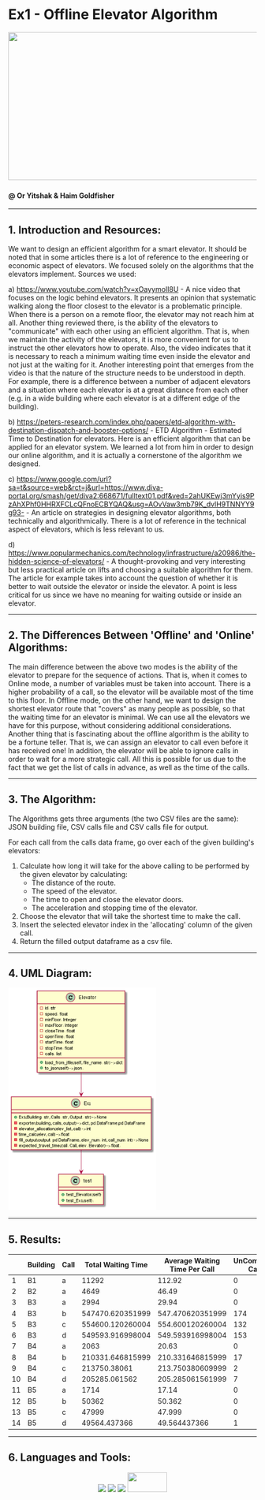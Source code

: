 # Ex1 - Offline Elevator Algorithm

 <code><img height="300" width="600" src="https://38i4h31480aw2fd03t4av02o-wpengine.netdna-ssl.com/wp-content/uploads/2016/07/Smart-Elevators.jpg"/></code>

#### @ Or Yitshak & Haim Goldfisher

---------

## 1. Introduction and Resources:
We want to design an efficient algorithm for a smart elevator. It should be noted that in some articles there is a lot of reference to the engineering or economic aspect of elevators. We focused solely on the algorithms that the elevators implement. Sources we used:

a) https://www.youtube.com/watch?v=xOayymoIl8U - A nice video that focuses on the logic behind elevators. It presents an opinion that systematic walking along the floor closest to the elevator is a problematic principle. When there is a person on a remote floor, the elevator may not reach him at all. Another thing reviewed there, is the ability of the elevators to "communicate" with each other using an efficient algorithm. That is, when we maintain the activity of the elevators, it is more convenient for us to instruct the other elevators how to operate. Also, the video indicates that it is necessary to reach a minimum waiting time even inside the elevator and not just at the waiting for it. Another interesting point that emerges from the video is that the nature of the structure needs to be understood in depth. For example, there is a difference between a number of adjacent elevators and a situation where each elevator is at a great distance from each other (e.g. in a wide building where each elevator is at a different edge of the building).

b) https://peters-research.com/index.php/papers/etd-algorithm-with-destination-dispatch-and-booster-options/ - ETD Algorithm - Estimated Time to Destination for elevators. Here is an efficient algorithm that can be applied for an elevator system. We learned a lot from him in order to design our online algorithm, and it is actually a cornerstone of the algorithm we designed.

c) https://www.google.com/url?sa=t&source=web&rct=j&url=https://www.diva-portal.org/smash/get/diva2:668671/fulltext01.pdf&ved=2ahUKEwj3mYyis9PzAhXPhf0HHRXFCLcQFnoECBYQAQ&usg=AOvVaw3mb79K_dvlH9TNNYY9g93- - An article on strategies in designing elevator algorithms, both technically and algorithmically. There is a lot of reference in the technical aspect of elevators, which is less relevant to us.

d) https://www.popularmechanics.com/technology/infrastructure/a20986/the-hidden-science-of-elevators/ - A thought-provoking and very interesting but less practical article on lifts and choosing a suitable algorithm for them. The article for example takes into account the question of whether it is better to wait outside the elevator or inside the elevator. A point is less critical for us since we have no meaning for waiting outside or inside an elevator.

---------

## 2. The Differences Between 'Offline' and 'Online' Algorithms:
The main difference between the above two modes is the ability of the elevator to prepare for the sequence of actions. That is, when it comes to Online mode, a number of variables must be taken into account. There is a higher probability of a call, so the elevator will be available most of the time to this floor.
In Offline mode, on the other hand, we want to design the shortest elevator route that "covers" as many people as possible, so that the waiting time for an elevator is minimal. We can use all the elevators we have for this purpose, without considering additional considerations. Another thing that is fascinating about the offline algorithm is the ability to be a fortune teller. That is, we can assign an elevator to call even before it has received one! In addition, the elevator will be able to ignore calls in order to wait for a more strategic call. All this is possible for us due to the fact that we get the list of calls in advance, as well as the time of the calls.

--------- 

## 3. The Algorithm:

The Algorithms gets three arguments (the two CSV files are the same): JSON building file, CSV calls file and CSV calls file for output.


For each call from the calls data frame, go over each of the given building's elevators:
1. Calculate how long it will take for the above calling to be performed by the given elevator by calculating:
    * The distance of the route.
    * The speed of the elevator.
    * The time to open and close the elevator doors.
    * The acceleration and stopping time of the elevator.
2. Choose the elevator that will take the shortest time to make the call.
3. Insert the selected elevator index in the 'allocating' column of the given call.
4. Return the filled output dataframe as a csv file.
---------

## 4. UML Diagram:


<code><img height="450" width="300" src="https://github.com/haimgoldfisher/OOP_ex1/blob/master/UML_img.png?raw=true"/></code>

---------

## 5. Results:

|       | Building | Call | Total Waiting Time | Average Waiting Time Per Call | UnCompleted Calls | Certificate |
| ----- | ---------| -----| ------------------ | ----------------------------- | ----------------- | ----------- |
| 1     | B1       | a    | 11292              | 112.92                        | 0                 | -273971877  |
| 2     | B2       | a    | 4649               | 46.49                         | 0                 | -237904543  |
| 3     | B3       | a    | 2994               | 29.94                         | 0                 | -44160852   |
| 4     | B3       | b    | 547470.620351999   | 547.470620351999              | 174               | -2001207391 |
| 5     | B3       | c    | 554600.120260004   | 554.600120260004              | 132               | -1969794310 |
| 6     | B3       | d    | 549593.916998004   | 549.593916998004              | 153               | -1979939333 |
| 7     | B4       | a    | 2063               | 20.63                         | 0                 | -54793609   |
| 8     | B4       | b    | 210331.646815999   | 210.331646815999              | 17                | -744519961  |
| 9     | B4       | c    | 213750.38061       | 213.750380609999              | 2                 | -747533748  |
| 10    | B4       | d    | 205285.061562      | 205.285061561999              | 7                 | -762051044  |
| 11    | B5       | a    | 1714               | 17.14                         | 0                 | -69599288   |
| 12    | B5       | b    | 50362              | 50.362                        | 0                 | -219374659  |
| 13    | B5       | c    | 47999              | 47.999                        | 0                 | -250958602  |
| 14    | B5       | d    | 49564.437366       | 49.564437366                  | 1                 | -223098839  |

---------

## 6. Languages and Tools:

  <div align="center">
  
  <code><img height="40" src="https://cdn3.iconfinder.com/data/icons/logos-and-brands-adobe/512/267_Python-512.png"/></code>
  <code><img height="40" src="https://pbs.twimg.com/profile_images/1206603239791218688/0AwZ0m6W_400x400.jpg"/></code>
  <code><img height="40" src="https://www.clipartmax.com/png/middle/136-1368231_farmers-markets-json-icon-transparent.png"/></code>
  <code><img height="40" width="80" src="https://user-images.githubusercontent.com/74299934/124384183-c15bd600-dcd8-11eb-8350-d1980f87b8c8.png"/></code>
  
